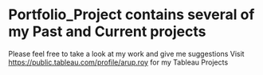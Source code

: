 # Portfolio_Project contains several of my Past and Current projects 
Please feel free to take a look at my work and give me suggestions
Visit https://public.tableau.com/profile/arup.roy for my Tableau Projects
